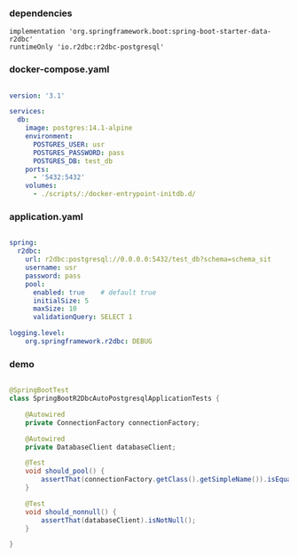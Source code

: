 ### dependencies

    implementation 'org.springframework.boot:spring-boot-starter-data-r2dbc'
    runtimeOnly 'io.r2dbc:r2dbc-postgresql'

### docker-compose.yaml

```yaml

version: '3.1'

services:
  db:
    image: postgres:14.1-alpine
    environment:
      POSTGRES_USER: usr
      POSTGRES_PASSWORD: pass
      POSTGRES_DB: test_db
    ports:
      - '5432:5432'
    volumes:
      - ./scripts/:/docker-entrypoint-initdb.d/

```

### application.yaml

```yaml

spring:
  r2dbc:
    url: r2dbc:postgresql://0.0.0.0:5432/test_db?schema=schema_sit
    username: usr
    password: pass
    pool:
      enabled: true    # default true
      initialSize: 5
      maxSize: 10
      validationQuery: SELECT 1

logging.level:
    org.springframework.r2dbc: DEBUG


```

### demo

```java

@SpringBootTest
class SpringBootR2DbcAutoPostgresqlApplicationTests {

	@Autowired
	private ConnectionFactory connectionFactory;

	@Autowired
	private DatabaseClient databaseClient;

	@Test
	void should_pool() {
		assertThat(connectionFactory.getClass().getSimpleName()).isEqualTo("ConnectionPool");
	}

	@Test
	void should_nonnull() {
		assertThat(databaseClient).isNotNull();
	}

}

```